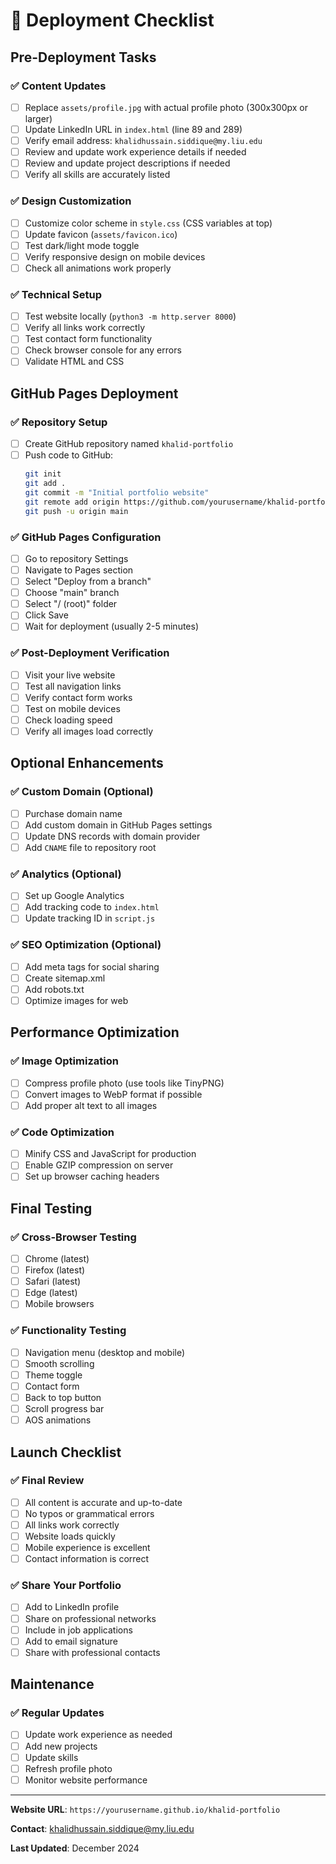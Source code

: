 # 🚀 Deployment Checklist

## Pre-Deployment Tasks

### ✅ Content Updates
- [ ] Replace `assets/profile.jpg` with actual profile photo (300x300px or larger)
- [ ] Update LinkedIn URL in `index.html` (line 89 and 289)
- [ ] Verify email address: `khalidhussain.siddique@my.liu.edu`
- [ ] Review and update work experience details if needed
- [ ] Review and update project descriptions if needed
- [ ] Verify all skills are accurately listed

### ✅ Design Customization
- [ ] Customize color scheme in `style.css` (CSS variables at top)
- [ ] Update favicon (`assets/favicon.ico`)
- [ ] Test dark/light mode toggle
- [ ] Verify responsive design on mobile devices
- [ ] Check all animations work properly

### ✅ Technical Setup
- [ ] Test website locally (`python3 -m http.server 8000`)
- [ ] Verify all links work correctly
- [ ] Test contact form functionality
- [ ] Check browser console for any errors
- [ ] Validate HTML and CSS

## GitHub Pages Deployment

### ✅ Repository Setup
- [ ] Create GitHub repository named `khalid-portfolio`
- [ ] Push code to GitHub:
  ```bash
  git init
  git add .
  git commit -m "Initial portfolio website"
  git remote add origin https://github.com/yourusername/khalid-portfolio.git
  git push -u origin main
  ```

### ✅ GitHub Pages Configuration
- [ ] Go to repository Settings
- [ ] Navigate to Pages section
- [ ] Select "Deploy from a branch"
- [ ] Choose "main" branch
- [ ] Select "/ (root)" folder
- [ ] Click Save
- [ ] Wait for deployment (usually 2-5 minutes)

### ✅ Post-Deployment Verification
- [ ] Visit your live website
- [ ] Test all navigation links
- [ ] Verify contact form works
- [ ] Test on mobile devices
- [ ] Check loading speed
- [ ] Verify all images load correctly

## Optional Enhancements

### ✅ Custom Domain (Optional)
- [ ] Purchase domain name
- [ ] Add custom domain in GitHub Pages settings
- [ ] Update DNS records with domain provider
- [ ] Add `CNAME` file to repository root

### ✅ Analytics (Optional)
- [ ] Set up Google Analytics
- [ ] Add tracking code to `index.html`
- [ ] Update tracking ID in `script.js`

### ✅ SEO Optimization (Optional)
- [ ] Add meta tags for social sharing
- [ ] Create sitemap.xml
- [ ] Add robots.txt
- [ ] Optimize images for web

## Performance Optimization

### ✅ Image Optimization
- [ ] Compress profile photo (use tools like TinyPNG)
- [ ] Convert images to WebP format if possible
- [ ] Add proper alt text to all images

### ✅ Code Optimization
- [ ] Minify CSS and JavaScript for production
- [ ] Enable GZIP compression on server
- [ ] Set up browser caching headers

## Final Testing

### ✅ Cross-Browser Testing
- [ ] Chrome (latest)
- [ ] Firefox (latest)
- [ ] Safari (latest)
- [ ] Edge (latest)
- [ ] Mobile browsers

### ✅ Functionality Testing
- [ ] Navigation menu (desktop and mobile)
- [ ] Smooth scrolling
- [ ] Theme toggle
- [ ] Contact form
- [ ] Back to top button
- [ ] Scroll progress bar
- [ ] AOS animations

## Launch Checklist

### ✅ Final Review
- [ ] All content is accurate and up-to-date
- [ ] No typos or grammatical errors
- [ ] All links work correctly
- [ ] Website loads quickly
- [ ] Mobile experience is excellent
- [ ] Contact information is correct

### ✅ Share Your Portfolio
- [ ] Add to LinkedIn profile
- [ ] Share on professional networks
- [ ] Include in job applications
- [ ] Add to email signature
- [ ] Share with professional contacts

## Maintenance

### ✅ Regular Updates
- [ ] Update work experience as needed
- [ ] Add new projects
- [ ] Update skills
- [ ] Refresh profile photo
- [ ] Monitor website performance

---

**Website URL**: `https://yourusername.github.io/khalid-portfolio`

**Contact**: khalidhussain.siddique@my.liu.edu

**Last Updated**: December 2024 